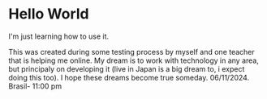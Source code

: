 # Hello World
 I'm just learning how to use it.

This was created during some testing process by myself and one teacher that is helping me online.
My dream is to work with technology in any area, but principaly on developing it (live in Japan is a big dream to, i expect doing this too).
I hope these dreams become true someday.
06/11/2024. Brasil- 11:00 pm
